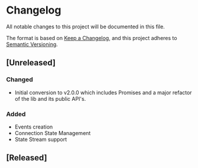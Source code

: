# Changelog #

All notable changes to this project will be documented in this file.

The format is based on [Keep a Changelog](https://keepachangelog.com/en/1.0.0/),
and this project adheres to [Semantic Versioning](https://semver.org/spec/v2.0.0.html).

## [Unreleased] ##

### Changed ###

- Initial conversion to v2.0.0 which includes Promises and a major refactor of the lib and its public API's.

### Added ###

- Events creation
- Connection State Management
- State Stream support

## [Released] ##
